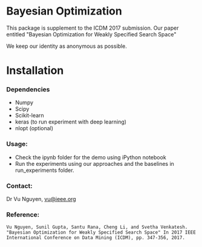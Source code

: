 # Bayesian Optimization

This package is supplement to the ICDM 2017 submission. Our paper entitled "Bayesian Optimization for Weakly Specified Search Space"

We keep our identity as anonymous as possible.


# Installation


### Dependencies
* Numpy
* Scipy
* Scikit-learn
* keras (to run experiment with deep learning)
* nlopt (optional)


### Usage:
* Check the ipynb folder for the demo using iPython notebook
* Run the experiments using our approaches and the baselines in run_experiments folder.


### Contact:
Dr Vu Nguyen, vu@ieee.org


### Reference:
    Vu Nguyen, Sunil Gupta, Santu Rana, Cheng Li, and Svetha Venkatesh. "Bayesian Optimization for Weakly Specified Search Space" In 2017 IEEE International Conference on Data Mining (ICDM), pp. 347-356, 2017.
